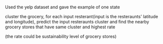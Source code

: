 Used the yelp dataset and gave the example of one state

cluster the grocery, for each input resterant(input is the resteraunts' latitude and longitude), predict the input resteraunts cluster and find the nearby grocery stores that have same cluster and highest rate

(the rate could be sustainability level of grocery stores)
